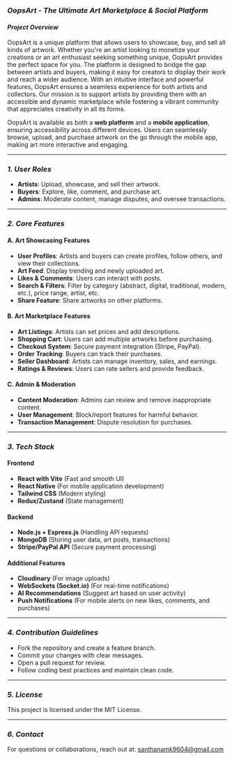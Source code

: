 ### ***OopsArt - The Ultimate Art Marketplace & Social Platform***

#### ***Project Overview***

OopsArt is a unique platform that allows users to showcase, buy, and sell all kinds of artwork. Whether you're an artist looking to monetize your creations or an art enthusiast seeking something unique, OopsArt provides the perfect space for you. The platform is designed to bridge the gap between artists and buyers, making it easy for creators to display their work and reach a wider audience. With an intuitive interface and powerful features, OopsArt ensures a seamless experience for both artists and collectors. Our mission is to support artists by providing them with an accessible and dynamic marketplace while fostering a vibrant community that appreciates creativity in all its forms.

OopsArt is available as both a **web platform** and a **mobile application**, ensuring accessibility across different devices. Users can seamlessly browse, upload, and purchase artwork on the go through the mobile app, making art more interactive and engaging.

---

### ***1. User Roles***

- **Artists**: Upload, showcase, and sell their artwork.
- **Buyers**: Explore, like, comment, and purchase art.
- **Admins**: Moderate content, manage disputes, and oversee transactions.

---

### ***2. Core Features***

#### **A. Art Showcasing Features**

- **User Profiles**: Artists and buyers can create profiles, follow others, and view their collections.
- **Art Feed**: Display trending and newly uploaded art.
- **Likes & Comments**: Users can interact with posts.
- **Search & Filters**: Filter by category (abstract, digital, traditional, modern, etc.), price range, artist, etc.
- **Share Feature**: Share artworks on other platforms.

#### **B. Art Marketplace Features**

- **Art Listings**: Artists can set prices and add descriptions.
- **Shopping Cart**: Users can add multiple artworks before purchasing.
- **Checkout System**: Secure payment integration (Stripe, PayPal).
- **Order Tracking**: Buyers can track their purchases.
- **Seller Dashboard**: Artists can manage inventory, sales, and earnings.
- **Ratings & Reviews**: Users can rate sellers and provide feedback.

#### **C. Admin & Moderation**

- **Content Moderation**: Admins can review and remove inappropriate content.
- **User Management**: Block/report features for harmful behavior.
- **Transaction Management**: Dispute resolution for purchases.

---

### ***3. Tech Stack***

#### **Frontend**

- **React with Vite** (Fast and smooth UI)
- **React Native** (For mobile application development)
- **Tailwind CSS** (Modern styling)
- **Redux/Zustand** (State management)

#### **Backend**

- **Node.js + Express.js** (Handling API requests)
- **MongoDB** (Storing user data, art posts, transactions)
- **Stripe/PayPal API** (Secure payment processing)

#### **Additional Features**

- **Cloudinary** (For image uploads)
- **WebSockets (Socket.io)** (For real-time notifications)
- **AI Recommendations** (Suggest art based on user activity)
- **Push Notifications** (For mobile alerts on new likes, comments, and purchases)

---

### ***4. Contribution Guidelines***

- Fork the repository and create a feature branch.
- Commit your changes with clear messages.
- Open a pull request for review.
- Follow coding best practices and maintain clean code.

---

### ***5. License***

This project is licensed under the MIT License.

---

### ***6. Contact***

For questions or collaborations, reach out at: santhanamk9604@gmail.com

